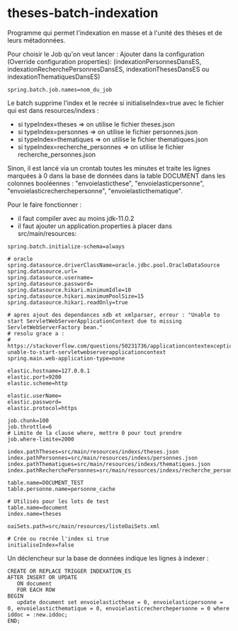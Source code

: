 # theses-batch-indexation

Programme qui permet l'indexation en masse et à l'unité des thèses et de leurs métadonnées.

Pour choisir le Job qu'on veut lancer : Ajouter dans la configuration (Override configuration properties):
(indexationPersonnesDansES, indexationRecherchePersonnesDansES, indexationThesesDansES ou indexationThematiquesDansES)
 ~~~
 spring.batch.job.names=nom_du_job
 ~~~

Le batch supprime l'index et le recrée si initialiseIndex=true avec le fichier qui est dans resources/indexs :
- si typeIndex=theses  => on utilise le fichier theses.json
- si typeIndex=personnes  => on utilise le fichier personnes.json
- si typeIndex=thematiques  => on utilise le fichier thematiques.json
- si typeIndex=recherche_personnes  => on utilise le fichier recherche_personnes.json

Sinon, il est lancé via un crontab toutes les minutes et traite les lignes marquées à 0 dans la base de données dans la table DOCUMENT dans les colonnes booléennes : "envoielasticthese", "envoielasticpersonne", "envoielasticrecherchepersonne", "envoielasticthematique".

Pour le faire fonctionner :

- il faut compiler avec au moins jdk-11.0.2
- il faut ajouter un application.properties à placer dans src/main/resources: 

~~~~
spring.batch.initialize-schema=always

# oracle
spring.datasource.driverClassName=oracle.jdbc.pool.OracleDataSource
spring.datasource.url=
spring.datasource.username=
spring.datasource.password=
spring.datasource.hikari.minimumIdle=10
spring.datasource.hikari.maximumPoolSize=15
spring.datasource.hikari.readOnly=true

# apres ajout des dependances xdb et xmlparser, erreur : "Unable to start ServletWebServerApplicationContext due to missing ServletWebServerFactory bean."
# resolu grace a : 
# https://stackoverflow.com/questions/50231736/applicationcontextexception-unable-to-start-servletwebserverapplicationcontext
spring.main.web-application-type=none

elastic.hostname=127.0.0.1
elastic.port=9200
elastic.scheme=http

elastic.userName=
elastic.password=
elastic.protocol=https

job.chunk=100
job.throttle=6
# Limite de la clause where, mettre 0 pour tout prendre
job.where-limite=2000

index.pathTheses=src/main/resources/indexs/theses.json
index.pathPersonnes=src/main/resources/indexs/personnes.json
index.pathThematiques=src/main/resources/indexs/thematiques.json
index.pathRecherchePersonnes=src/main/resources/indexs/recherche_personnes.json

table.name=DOCUMENT_TEST
table.personne.name=personne_cache

# Utilisés pour les lots de test
table.name=document
index.name=theses

oaiSets.path=src/main/resources/listeOaiSets.xml

# Crée ou recrée l'index si true
initialiseIndex=false
~~~~

Un déclencheur sur la base de données indique les lignes à indexer : 
~~~~
CREATE OR REPLACE TRIGGER INDEXATION_ES
AFTER INSERT OR UPDATE
   ON document
   FOR EACH ROW
BEGIN
   update document set envoielasticthese = 0, envoielasticpersonne = 0, envoielasticthematique = 0, envoielasticrecherchepersonne = 0 where iddoc = :new.iddoc;
END;
~~~~
